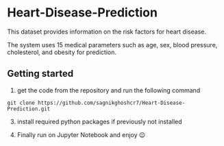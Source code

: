 # Heart-Disease-Prediction
This dataset provides information on the risk factors for heart disease.

The system uses 15 medical parameters such as age, sex, blood pressure, cholesterol, and obesity for prediction.

## Getting started

1. get the code from the repository and run the following command
```
git clone https://github.com/sagnikghoshcr7/Heart-Disease-Prediction.git
```
3. install required python packages if previously not installed

4. Finally run on Jupyter Notebook and enjoy 😉
